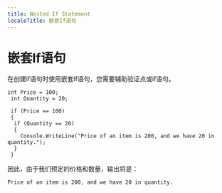 ```yaml
---
title: Nested If Statement
localeTitle: 嵌套If语句
---
```

# 嵌套If语句

在创建if语句时使用嵌套If语句，您需要辅助验证点或if语句。
```
int Price = 100; 
 int Quantity = 20; 
 
 if (Price == 100) 
 { 
  if (Quantity == 20) 
  { 
    Console.WriteLine("Price of an item is 200, and we have 20 in quantity."); 
  } 
 } 
```

因此，由于我们预定的价格和数量，输出将是：
```
Price of an item is 200, and we have 20 in quantity. 

```